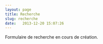 ```yaml
---
layout: page
title: Recherche
slug: recherche
date:   2013-12-20 15:07:26
---
```


Formulaire de recherche en cours de création.
